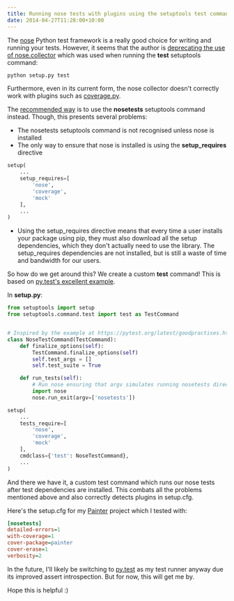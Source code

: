 ```yaml
---
title: Running nose tests with plugins using the setuptools test command
date: 2014-04-27T11:28:00+10:00
---
```


The [nose](https://nose.readthedocs.org/en/latest/) Python test framework is a
really good choice for writing and running your tests.  However, it seems that
the author is
[deprecating the use of nose.collector](https://code.google.com/p/python-nose/issues/detail?id=219)
which was used when running the **test** setuptools command:

``` bash
python setup.py test
```

Furthermore, even in its current form, the nose collector doesn't correctly
work with plugins such as
[coverage.py](http://nedbatchelder.com/code/coverage/).

The [recommended way](http://nose.readthedocs.org/en/latest/setuptools_integration.html)
is to use the **nosetests** setuptools command instead.  Though, this presents
several problems:

* The nosetests setuptools command is not recognised unless nose is installed
* The only way to ensure that nose is installed is using the **setup_requires**
  directive

``` python
setup(
    ...
    setup_requires=[
        'nose',
        'coverage',
        'mock'
    ],
    ...
)
```

* Using the setup_requires directive means that every time a user installs your
  package using pip, they must also download all the setup dependencies, which
  they don't actually need to use the library.  The setup_requires dependencies
  are not installed, but is still a waste of time and bandwidth for our users.

So how do we get around this?  We create a custom **test** command!  This is
based on
[py.test's excellent example](https://pytest.org/latest/goodpractises.html#integration-with-setuptools-test-commands).

In **setup.py**:

``` python
from setuptools import setup
from setuptools.command.test import test as TestCommand


# Inspired by the example at https://pytest.org/latest/goodpractises.html
class NoseTestCommand(TestCommand):
    def finalize_options(self):
        TestCommand.finalize_options(self)
        self.test_args = []
        self.test_suite = True

    def run_tests(self):
        # Run nose ensuring that argv simulates running nosetests directly
        import nose
        nose.run_exit(argv=['nosetests'])

setup(
    ...
    tests_require=[
        'nose',
        'coverage',
        'mock'
    ],
    cmdclass={'test': NoseTestCommand},
    ...
)
```

And there we have it, a custom test command which runs our nose tests after
test dependencies are installed.  This combats all the problems mentioned above
and also correctly detects plugins in setup.cfg.

Here's the setup.cfg for my [Painter](https://github.com/fgimian/painter)
project which I tested with:

``` cfg
[nosetests]
detailed-errors=1
with-coverage=1
cover-package=painter
cover-erase=1
verbosity=2
```

In the future, I'll likely be switching to [py.test](http://pytest.org/) as my
test runner anyway due its improved assert introspection.  But for now, this
will get me by.

Hope this is helpful :)
